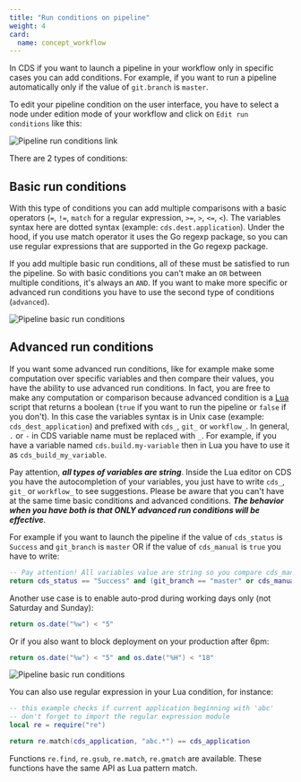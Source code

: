 ```yaml
---
title: "Run conditions on pipeline"
weight: 4
card: 
  name: concept_workflow
---
```


In CDS if you want to launch a pipeline in your workflow only in specific cases you can add conditions. For example, if you want to run a pipeline automatically only if the value of `git.branch` is `master`.

To edit your pipeline condition on the user interface, you have to select a node under edition mode of your workflow and click on `Edit run conditions` like this:

![Pipeline run conditions link](/images/workflow_pipeline_run_conditions_link.png)

There are 2 types of conditions:

## Basic run conditions

With this type of conditions you can add multiple comparisons with a basic operators (`=`, `!=`, `match` for a regular expression, `>=`, `>`, `<=`, `<`). The variables syntax here are dotted syntax (example: `cds.dest.application`). Under the hood, if you use match operator it uses the Go regexp package, so you can use regular expressions that are supported in the Go regexp package.

If you add multiple basic run conditions, all of these must be satisfied to run the pipeline. So with basic conditions you can't make an `OR` between multiple conditions, it's always an `AND`. If you want to make more specific or advanced run conditions you have to use the second type of conditions (`advanced`).

![Pipeline basic run conditions](/images/workflow_pipeline_run_conditions_basic.png)

## Advanced run conditions

If you want some advanced run conditions, like for example make some computation over specific variables and then compare their values, you have the ability to use advanced run conditions. In fact, you are free to make any computation or comparison because advanced condition is a [Lua](http://www.lua.org/) script that returns a boolean (`true` if you want to run the pipeline or `false` if you don't). In this case the variables syntax is in Unix case (example: `cds_dest_application`) and prefixed with `cds_`, `git_` or `workflow_`. In general, `.` or `-` in CDS variable name must be replaced with `_`. For example, if you have a variable named `cds.build.my-variable` then in Lua you have to use it as `cds_build_my_variable`.

Pay attention, ***all types of variables are string***. Inside the Lua editor on CDS you have the autocompletion of your variables, you just have to write `cds_`, `git_` or `workflow_` to see suggestions. Please be aware that you can't have at the same time basic conditions and advanced conditions. ***The behavior when you have both is that ONLY advanced run conditions will be effective***.

For example if you want to launch the pipeline if the value of `cds_status` is `Success` and `git_branch` is `master` OR if the value of `cds_manual` is `true` you have to write:

```lua
-- Pay attention! All variables value are string so you compare cds_manual with the string "true" and not true
return cds_status == "Success" and (git_branch == "master" or cds_manual == "true")
```

Another use case is to enable auto-prod during working days only (not Saturday and Sunday):
```lua
return os.date("%w") < "5"
```

Or if you also want to block deployment on your production after 6pm:
```lua
return os.date("%w") < "5" and os.date("%H") < "18"
```

![Pipeline basic run conditions](/images/workflow_pipeline_run_conditions_advanced.png)

You can also use regular expression in your Lua condition, for instance:
```lua
-- this example checks if current application beginning with 'abc'
-- don't forget to import the regular expression module
local re = require("re")

return re.match(cds_application, "abc.*") == cds_application
```

Functions `re.find`, `re.gsub`, `re.match`, `re.gmatch` are available. These functions have the same API as Lua pattern match.
